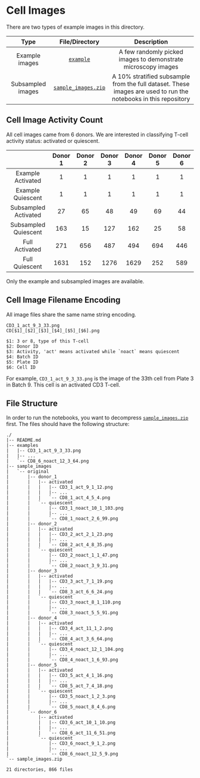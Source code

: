 # Cell Images

There are two types of example images in this directory.

|Type|File/Directory|Description|
|:---:|:---:|:---:|
|Example images| [`example`](./example)| A few randomly picked images to demonstrate microscopy images|
|Subsampled images| [`sample_images.zip`](./sample_images.zip)| A 10% stratified subsample from the full dataset. These images are used to run the notebooks in this repository|

## Cell Image Activity Count

All cell images came from 6 donors. We are interested in classifying T-cell activity status: activated or quiescent.

||Donor 1|Donor 2|Donor 3|Donor 4|Donor 5|Donor 6|
|:---:|:---:|:---:|:---:|:---:|:---:|:---:|
|Example Activated|1|1|1|1|1|1|
|Example Quiescent|1|1|1|1|1|1|
|Subsampled Activated|27|65|48|49|69|44|
|Subsampled Quiescent|163|15|127|162|25|58|
|Full Activated|271|656|487|494|694|446|
|Full Quiescent|1631|152|1276|1629|252|589|

Only the example and subsampled images are available.

## Cell Image Filename Encoding

All image files share the same name string encoding.

```
CD3_1_act_9_3_33.png
CD[$1]_[$2]_[$3]_[$4]_[$5]_[$6].png

$1: 3 or 8, type of this T-cell
$2: Donor ID
$3: Activity, 'act' means activated while `noact` means quiescent
$4: Batch ID
$5: Plate ID
$6: Cell ID
```

For example, `CD3_1_act_9_3_33.png` is the image of the 33th cell from Plate 3 in Batch 9. This cell is an activated CD3 T-cell.

## File Structure

In order to run the notebooks, you want to decompress [`sample_images.zip`](./sample_images.zip) first. The files should have the following structure:

```
./
|-- README.md
|-- examples
|   |-- CD3_1_act_9_3_33.png
|   |-- ...
|   `-- CD8_6_noact_12_3_64.png
|-- sample_images
|   `-- original
|       |-- donor_1
|       |   |-- activated
|       |   |   |-- CD3_1_act_9_1_12.png
|       |   |   |-- ...
|       |   |   `-- CD8_1_act_4_5_4.png
|       |   `-- quiescent
|       |       |-- CD3_1_noact_10_1_103.png
|       |       |-- ...
|       |       `-- CD8_1_noact_2_6_99.png
|       |-- donor_2
|       |   |-- activated
|       |   |   |-- CD3_2_act_2_1_23.png
|       |   |   |-- ...
|       |   |   `-- CD8_2_act_4_8_35.png
|       |   `-- quiescent
|       |       |-- CD3_2_noact_1_1_47.png
|       |       |-- ...
|       |       `-- CD8_2_noact_3_9_31.png
|       |-- donor_3
|       |   |-- activated
|       |   |   |-- CD3_3_act_7_1_19.png
|       |   |   |-- ...
|       |   |   `-- CD8_3_act_6_6_24.png
|       |   `-- quiescent
|       |       |-- CD3_3_noact_8_1_110.png
|       |       |-- ...
|       |       `-- CD8_3_noact_5_5_91.png
|       |-- donor_4
|       |   |-- activated
|       |   |   |-- CD3_4_act_11_1_2.png
|       |   |   |-- ...
|       |   |   `-- CD8_4_act_3_6_64.png
|       |   `-- quiescent
|       |       |-- CD3_4_noact_12_1_104.png
|       |       |-- ...
|       |       `-- CD8_4_noact_1_6_93.png
|       |-- donor_5
|       |   |-- activated
|       |   |   |-- CD3_5_act_4_1_16.png
|       |   |   |-- ...
|       |   |   `-- CD8_5_act_7_4_18.png
|       |   `-- quiescent
|       |       |-- CD3_5_noact_1_2_3.png
|       |       |-- ...
|       |       `-- CD8_5_noact_8_4_6.png
|       `-- donor_6
|           |-- activated
|           |   |-- CD3_6_act_10_1_10.png
|           |   |-- ...
|           |   `-- CD8_6_act_11_6_51.png
|           `-- quiescent
|               |-- CD3_6_noact_9_1_2.png
|               |-- ...
|               `-- CD8_6_noact_12_5_9.png
`-- sample_images.zip

21 directories, 866 files
```
